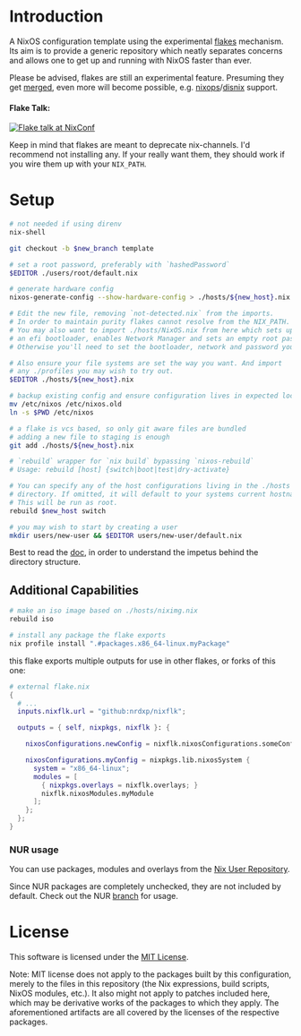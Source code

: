 # Introduction
A NixOS configuration template using the experimental [flakes][rfc] mechanism.
Its aim is to provide a generic repository which neatly separates concerns
and allows one to get up and running with NixOS faster than ever.

Please be advised, flakes are still an experimental feature.
Presuming they get [merged][rfc], even more will become possible, e.g.
[nixops](https://nixos.org/nixops)/[disnix](https://nixos.org/disnix)
support.

#### Flake Talk:
[![Flake talk at NixConf][thumb]][video]

Keep in mind that flakes are meant to deprecate nix-channels. I'd recommend not
installing any. If your really want them, they should work if you wire them
up with your `NIX_PATH`.

# Setup

```sh
# not needed if using direnv
nix-shell

git checkout -b $new_branch template

# set a root password, preferably with `hashedPassword`
$EDITOR ./users/root/default.nix

# generate hardware config
nixos-generate-config --show-hardware-config > ./hosts/${new_host}.nix

# Edit the new file, removing `not-detected.nix` from the imports.
# In order to maintain purity flakes cannot resolve from the NIX_PATH.
# You may also want to import ./hosts/NixOS.nix from here which sets up
# an efi bootloader, enables Network Manager and sets an empty root password.
# Otherwise you'll need to set the bootloader, network and password yourself.

# Also ensure your file systems are set the way you want. And import
# any ./profiles you may wish to try out.
$EDITOR ./hosts/${new_host}.nix

# backup existing config and ensure configuration lives in expected location
mv /etc/nixos /etc/nixos.old
ln -s $PWD /etc/nixos

# a flake is vcs based, so only git aware files are bundled
# adding a new file to staging is enough
git add ./hosts/${new_host}.nix

# `rebuild` wrapper for `nix build` bypassing `nixos-rebuild`
# Usage: rebuild [host] {switch|boot|test|dry-activate}

# You can specify any of the host configurations living in the ./hosts
# directory. If omitted, it will default to your systems current hostname.
# This will be run as root.
rebuild $new_host switch

# you may wish to start by creating a user
mkdir users/new-user && $EDITOR users/new-user/default.nix
```

Best to read the [doc](DOC.md), in order to understand the impetus behind
the directory structure.


## Additional Capabilities

```sh
# make an iso image based on ./hosts/niximg.nix
rebuild iso

# install any package the flake exports
nix profile install ".#packages.x86_64-linux.myPackage"
```

this flake exports multiple outputs for use in other flakes, or forks
of this one:
```nix
# external flake.nix
{
  # ...
  inputs.nixflk.url = "github:nrdxp/nixflk";

  outputs = { self, nixpkgs, nixflk }: {

    nixosConfigurations.newConfig = nixflk.nixosConfigurations.someConfig;

    nixosConfigurations.myConfig = nixpkgs.lib.nixosSystem {
      system = "x86_64-linux";
      modules = [
        { nixpkgs.overlays = nixflk.overlays; }
        nixflk.nixosModules.myModule
      ];
    };
  };
}

```

### NUR usage

You can use packages, modules and overlays from the
[Nix User Repository][nur].

Since NUR packages are completely unchecked, they are not included by default.
Check out the NUR [branch](https://github.com/nrdxp/nixflk/tree/NUR) for usage.

# License

This software is licensed under the [MIT License](COPYING).

Note: MIT license does not apply to the packages built by this configuration,
merely to the files in this repository (the Nix expressions, build
scripts, NixOS modules, etc.). It also might not apply to patches
included here, which may be derivative works of the packages to
which they apply. The aforementioned artifacts are all covered by the
licenses of the respective packages.

[direnv]: https://direnv.net
[NixOS]: https://nixos.org
[nur]: https://github.com/nix-community/NUR
[old]: https://github.com/nrdxp/nixos
[pr]:  https://github.com/NixOS/nixpkgs/pull/68897
[rfc]: https://github.com/tweag/rfcs/blob/flakes/rfcs/0049-flakes.md
[video]: https://www.youtube.com/watch?v=UeBX7Ide5a0
[thumb]: https://img.youtube.com/vi/UeBX7Ide5a0/hqdefault.jpg
